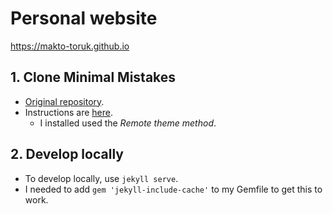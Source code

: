 # Personal website
https://makto-toruk.github.io

## 1. Clone Minimal Mistakes
- [Original repository](https://github.com/mmistakes/minimal-mistakes).
- Instructions are [here](https://mmistakes.github.io/minimal-mistakes/docs/quick-start-guide/).
   - I installed used the _Remote theme method_.

## 2. Develop locally
- To develop locally, use `jekyll serve`.
- I needed to add `gem 'jekyll-include-cache'` to my Gemfile to get this to work.

